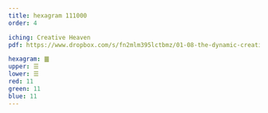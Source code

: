 ```yaml
---
title: hexagram 111000
order: 4

iching: Creative Heaven
pdf: https://www.dropbox.com/s/fn2mlm395lctbmz/01-08-the-dynamic-creative.pdf?dl=0

hexagram: ䷀
upper: ☰
lower: ☰
red: 11
green: 11
blue: 11
---
```


